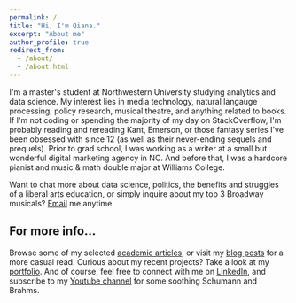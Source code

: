 ```yaml
---
permalink: /
title: "Hi, I'm Qiana."
excerpt: "About me"
author_profile: true
redirect_from: 
  - /about/
  - /about.html
---
```


I'm a master's student at Northwestern University studying analytics and data science. My interest lies in media technology, natural langauge processing, policy research, musical theatre, and anything related to books. If I'm not coding or spending the majority of my day on StackOverflow, I'm probably reading and rereading Kant, Emerson, or those fantasy series I've been obsessed with since 12 (as well as their never-ending sequels and prequels). Prior to grad school, I was working as a writer at a small but wonderful digital marketing agency in NC. And before that, I was a hardcore pianist and music & math double major at Williams College. 

Want to chat more about data science, politics, the benefits and struggles of a liberal arts education, or simply inquire about my top 3 Broadway musicals? [Email](mailto:qyang1997@outlook.com?subject=[GitHub]) me anytime.

For more info...
------
Browse some of my selected [academic articles](/writing/), or visit my [blog posts](/blog/) for a more casual read. Curious about my recent projects? Take a look at my [portfolio](/portfolio/). And of course, feel free to connect with me on [LinkedIn](https://linkedin/in/qianyang19), and subscribe to my [Youtube channel](https://www.youtube.com/channel/UCltKZgDbJlFF6haCc0J3d0g) for some soothing Schumann and Brahms.
